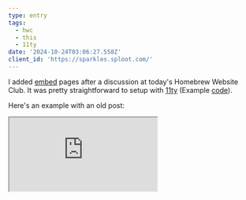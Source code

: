 ```yaml
---
type: entry
tags:
  - hwc
  - this
  - 11ty
date: '2024-10-24T03:06:27.558Z'
client_id: 'https://sparkles.sploot.com/'
---
```

I added [embed](https://indieweb.org/embed) pages after a discussion at today's Homebrew Website Club. It was pretty straightforward to setup with [11ty](https://www.11ty.dev/) (Example [code](https://github.com/benjifs/benji/blob/main/src/pages/embed.njk)).

Here's an example with an old post:

<iframe src="https://www.benji.dog/notes/1712033886/embed/" title="Sample embedded post"></iframe>
